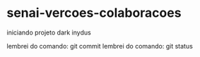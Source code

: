 # senai-vercoes-colaboracoes

iniciando projeto dark inydus

lembrei do comando: git commit
lembrei do comando: git status
